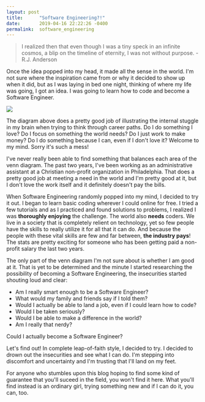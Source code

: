 ```yaml
---
layout: post
title:      "Software Engineering?!"
date:       2019-04-16 22:22:26 -0400
permalink:  software_engineering
---
```



> I realized then that even though I was a tiny speck in an infinite cosmos, a blip on the timeline of eternity, I was not without purpose. - R.J. Anderson

Once the idea popped into my head, it made all the sense in the world. I'm not sure where the inspiration came from or why it decided to show up when it did, but as I was laying in bed one night, thinking of where my life was going, I got an idea. I was going to learn how to code and become a Software Engineer. 

![](https://image-store.slidesharecdn.com/390e3177-b199-4651-a926-6caacc8dd85e-original.png)

The diagram above does a pretty good job of illustrating the internal stuggle in my brain when trying to think through career paths. Do I do something I love? Do I focus on something the world needs? Do I just work to make money? Do I do something because I can, even if I don't love it? Welcome to my mind. Sorry it's such a mess! 

I've never really been able to find something that balances each area of the venn diagram. The past two years, I've been working as an administrative assistant at a Christian non-profit organization in Philadelphia. That does a pretty good job at meeting a need in the world and I'm pretty good at it, but I don't love the work itself and it definitely doesn't pay the bills.

When Software Engineering randomly popped into my mind, I decided to try it out. I began to learn basic coding wherever I could online for free.  I tried a few tutorials and as I practiced and found solutions to problems, I realized I was **thoroughly enjoying** the challenge. The world also **needs** coders. We live in a society that is completely relient on technology, yet so few people have the skills to really utilize it for all that it can do. And because the people with these vital skills are few and far between, **the industry pays**! The stats are pretty exciting for someone who has been getting paid a non-profit salary the last two years.

The only part of the venn diagram I'm not sure about is whether I am good at it. That is yet to be determined and the minute I started researching the possibility of becoming a Software Engineering, the insecurities started shouting loud and clear: 

* Am I really smart enough to be a Software Engineer?
* What would my family and friends say if I told them? 
* Would I actually be able to land a job, even if I could learn how to code? 
* Would I be taken seriously?
* Would I be able to make a difference in the world? 
* Am I really that nerdy?

Could I actually become a Software Engineer? 

Let's find out! In complete leap-of-faith style, I decided to try. I decided to drown out the insecurities and see what I can do. I'm stepping into discomfort and uncertainty and I'm trusting that I'll land on my feet. 

For anyone who stumbles upon this blog hoping to find some kind of guarantee that you'll suceed in the field, you won't find it here. What you'll find instead is an ordinary girl, trying something new and if I can do it, you can, too. 
